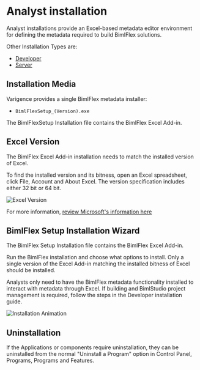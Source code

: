 # Analyst installation

Analyst installations provide an Excel-based metadata editor environment for defining the metadata required to build BimlFlex solutions.

Other Installation Types are:

* [Developer](developer-installation.md)
* [Server](server-installation.md)

## Installation Media

Varigence provides a single BimlFlex metadata installer:

* `BimlFlexSetup_(Version).exe`

The BimlFlexSetup Installation file contains the BimlFlex Excel Add-in.

## Excel Version

The BimlFlex Excel Add-in installation needs to match the installed version of Excel.

To find the installed version and its bitness, open an Excel spreadsheet, click File, Account and About Excel. The version specification includes either 32 bit or 64 bit.

![Excel Version](https://varigencecom.blob.core.windows.net/walkthroughs/bimlflex_ss_v5_excel_bitness.png "Excel Version")

For more information, [review Microsoft's information here](https://support.office.com/en-us/article/About-Office-What-version-of-Office-am-I-using-932788B8-A3CE-44BF-BB09-E334518B8B19)

## BimlFlex Setup Installation Wizard

The BimlFlex Setup Installation file contains the BimlFlex Excel Add-in.

Run the BimlFlex installation and choose what options to install. Only a single version of the Excel Add-in matching the installed bitness of Excel should be installed.

Analysts only need to have the BimlFlex metadata functionality installed to interact with metadata through Excel. If building and BimlStudio project management is required, follow the steps in the Developer installation guide.

![Installation Animation](https://varigencecom.blob.core.windows.net/walkthroughs/bimllflex_ani_v5_install_varigence_bimlflex_2017.1_web.gif "Installation Animation")

## Uninstallation

If the Applications or components require uninstallation, they can be uninstalled from the normal "Uninstall a Program" option in Control Panel, Programs, Programs and Features.